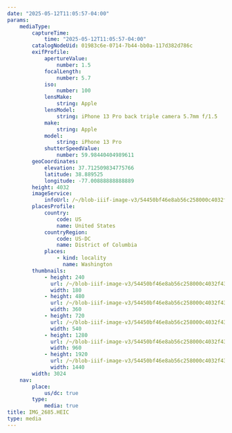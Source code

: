 ```yaml
---
date: "2025-05-12T11:05:57-04:00"
params:
    mediaType:
        captureTime:
            time: "2025-05-12T11:05:57-04:00"
        catalogNodeUid: 01983c6e-0714-7b44-bb0a-117d382d786c
        exifProfile:
            apertureValue:
                number: 1.5
            focalLength:
                number: 5.7
            iso:
                number: 100
            lensMake:
                string: Apple
            lensModel:
                string: iPhone 13 Pro back triple camera 5.7mm f/1.5
            make:
                string: Apple
            model:
                string: iPhone 13 Pro
            shutterSpeedValue:
                number: 59.98440404989611
        geoCoordinates:
            elevation: 37.712509834775766
            latitude: 38.889525
            longitude: -77.00888888888889
        height: 4032
        imageService:
            infoUrl: /~/blob-iiif-image-v3/54450bf46e8ab56c258000c4032f430a86097857e726293aac679173ebccdd7f/info.json
        placesProfile:
            country:
                code: US
                name: United States
            countryRegion:
                code: US-DC
                name: District of Columbia
            places:
                - kind: locality
                  name: Washington
        thumbnails:
            - height: 240
              url: /~/blob-iiif-image-v3/54450bf46e8ab56c258000c4032f430a86097857e726293aac679173ebccdd7f/full/180%2C240/0/default.jpg
              width: 180
            - height: 480
              url: /~/blob-iiif-image-v3/54450bf46e8ab56c258000c4032f430a86097857e726293aac679173ebccdd7f/full/360%2C480/0/default.jpg
              width: 360
            - height: 720
              url: /~/blob-iiif-image-v3/54450bf46e8ab56c258000c4032f430a86097857e726293aac679173ebccdd7f/full/540%2C720/0/default.jpg
              width: 540
            - height: 1280
              url: /~/blob-iiif-image-v3/54450bf46e8ab56c258000c4032f430a86097857e726293aac679173ebccdd7f/full/960%2C1280/0/default.jpg
              width: 960
            - height: 1920
              url: /~/blob-iiif-image-v3/54450bf46e8ab56c258000c4032f430a86097857e726293aac679173ebccdd7f/full/1440%2C1920/0/default.jpg
              width: 1440
        width: 3024
    nav:
        place:
            us/dc: true
        type:
            media: true
title: IMG_2685.HEIC
type: media
---
```

